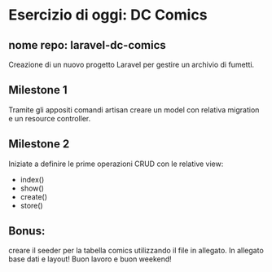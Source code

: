 # Esercizio di oggi: DC Comics

## nome repo: laravel-dc-comics

Creazione di un nuovo progetto Laravel per gestire un archivio di fumetti.

## Milestone 1

Tramite gli appositi comandi artisan creare un model con relativa migration e un resource controller.

## Milestone 2

Iniziate a definire le prime operazioni CRUD con le relative view:

-   index()
-   show()
-   create()
-   store()

## Bonus:

creare il seeder per la tabella comics utilizzando il file in allegato.
In allegato base dati e layout!
Buon lavoro e buon weekend!
